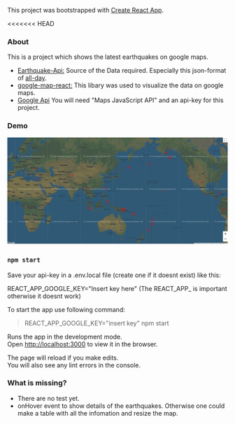 This project was bootstrapped with [Create React App](https://github.com/facebook/create-react-app).

<<<<<<< HEAD

### About

This is a project which shows the latest earthquakes on google maps.

- [Earthquake-Api:](https://earthquake.usgs.gov/earthquakes/feed/v1.0/geojson.php/) Source of the Data required. Especially this json-format of [all-day](https://earthquake.usgs.gov/earthquakes/feed/v1.0/summary/all_day.geojson).
- [google-map-react:](https://github.com/google-map-react/google-map-react) This libary was used to visualize the data on google maps.
- [Google Api](https://console.developers.google.com) You will need "Maps JavaScript API" and an api-key for this project.

### Demo

<img src="https://raw.githubusercontent.com/Atska/earthquake-React/master/public/examplePicture/Demo.jpg"/>

### `npm start`

Save your api-key in a .env.local file (create one if it doesnt exist) like this: <br />

REACT_APP_GOOGLE_KEY="Insert key here" (The REACT_APP_ is important otherwise it doesnt work)

To start the app use following command:
> REACT_APP_GOOGLE_KEY="insert key" npm start

Runs the app in the development mode.<br />
Open [http://localhost:3000](http://localhost:3000) to view it in the browser.

The page will reload if you make edits.<br />
You will also see any lint errors in the console.

### What is missing?

- There are no test yet.
- onHover event to show details of the earthquakes. Otherwise one could make a table with all the infomation and resize the map.